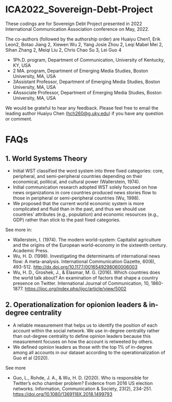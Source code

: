 # ICA2022_Sovereign-Debt-Project
These codings are for Sovereign Debt Project presented in 2022 International Communication Association conference on May, 2022.

The co-authors (followed by the authorship order) are Huaiyu Chen1, Erik Leon2, Botao Jiang 2, Xiewen Wu 2, Yang Josie Zhou 2, Leqi Mabel Mei 2, Sihan Zhang 2, Meiqi Liu 2, Chris Chao Su 3, Lei Guo 4
- 1Ph.D. program, Department of Communication, University of Kentucky, KY, USA
- 2 MA. program, Department of Emerging Media Studies, Boston University, MA, USA
- 3Assistant Professor, Department of Emerging Media Studies, Boston University, MA, USA
- 4Associate Professor, Department of Emerging Media Studies, Boston University, MA, USA

We would be grateful to hear any feedback.
Please feel free to email the leading author Huaiyu Chen (hch260@g.uky.edu) if you have any question or comment.

# FAQs
## 1. World Systems Theory
- Initial WST classified the word system into three fixed categories: core, peripheral, and semi-peripheral countries depending on their economical, political, and cultural power (Wallerstein, 1974).
- Initial communication research adopted WST solely focused on how news organizations in core countries produced news stories flow to those in peripheral or semi-peripheral countries  (Wu, 1998).
- We proposed that the current world economic system is more complicated and fluid than in the past, and thus we should use countries’ attributes (e.g., population) and economic resources (e.g., GDP) rather than stick to the past fixed categories.

See more in:
- Wallerstein, I. (1974). The modern world-system: Capitalist agriculture and the origins of the European world-economy in the sixteenth century. Academic Press.
- Wu, H. D. (1998). Investigating the determinants of international news flow: A meta-analysis. International Communication Gazette, 60(6), 493-512. http://dx.doi.org/10.1177/0016549298060006003
- Wu, H. D., Groshek, J., & Elasmar, M. G. (2016). Which countries does the world talk about? An examination of factors that shape a country presence on Twitter. International Journal of Communication, 10, 1860-1877. https://ijoc.org/index.php/ijoc/article/view/5002 

## 2. Operationalization for opionion leaders & in-degree centrality
- A reliable measurement that helps us to identify the position of each account within the social network.
We use in-degree centrality rather than out-degree centrality to define opinion leaders because this measurement focuses on how the account is retweeted by others. 
- We defined opinion leaders as those with the top 1% of in-degree among all accounts in our dataset according to the operationalization of Guo et al (2020).

See more 
- Guo, L., Rohde, J. A., & Wu, H. D. (2020). Who is responsible for Twitter’s echo chamber problem? Evidence from 2016 US election networks. Information, Communication & Society, 23(2), 234-251. https://doi.org/10.1080/1369118X.2018.1499793 
